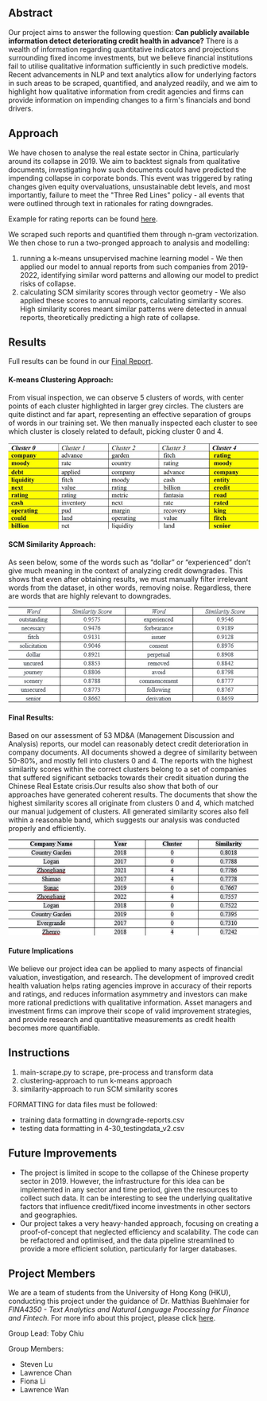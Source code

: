 ## Abstract
Our project aims to answer the following question: **Can publicly available information detect deteriorating credit health in advance?** There is a wealth of information regarding quantitative indicators and projections surrounding fixed income investments, but we believe financial institutions fail to utilise qualitative information sufficiently in such predictive models. Recent advancements in NLP and text analytics allow for underlying factors in such areas to be scraped, quantified, and analyzed readily, and we aim to highlight how qualitative information from credit agencies and firms can provide information on impending changes to a firm's financials and bond drivers. 

## Approach
We have chosen to analyse the real estate sector in China, particularly around its collapse in 2019. We aim to backtest signals from qualitative documents, investigating how such documents could have predicted the impending collapse in corporate bonds. This event was triggered by rating changes given equity overvaluations, unsustainable debt levels, and most importantly, failure to meet the "Three Red Lines" policy - all events that were outlined through text in rationales for rating downgrades.

Example for rating reports can be found [here](https://www.moodys.com/research/Moodys-downgrades-Evergrandes-bond-rating-to-B2-outlook-negative--PR_212356).

We scraped such reports and quantified them through n-gram vectorization. We then chose to run a two-pronged approach to analysis and modelling:
1. running a k-means unsupervised machine learning model - We then applied our model to annual reports from such companies from 2019-2022, identifying similar word patterns and allowing our model to predict risks of collapse. 
2. calculating SCM similarity scores through vector geometry - We also applied these scores to annual reports, calculating similarity scores. High similarity scores meant similar patterns were detected in annual reports, theoretically predicting a high rate of collapse.

## Results
Full results can be found in our [Final Report](Final%20Report.pdf).

#### K-means Clustering Approach:
From visual inspection, we can observe 5 clusters of words, with center points of each cluster highlighted in larger grey circles. The clusters are quite distinct and far apart, representing an effective separation of groups of words in our training set. We then manually inspected each cluster to see which cluster is closely related to default, picking cluster 0 and 4. 

![Results from K-means Clustering Approach](/Images/clustering%20approach%20results.jpg)

#### SCM Similarity Approach:
As seen below, some of the words such as “dollar” or “experienced” don’t give much meaning in the context of analyzing credit downgrades. This shows that even after obtaining results, we must manually filter irrelevant words from the dataset, in other words, removing noise. Regardless, there are words that are highly relevant to downgrades. 

![Results from SCM Similarity Approach](/Images/similarity%20approach%20results.jpg)

#### Final Results:
Based on our assessment of 53 MD&A (Management Discussion and Analysis) reports, our model can reasonably detect credit deterioration in company documents. All documents showed a degree of similarity between 50-80%, and mostly fell into clusters 0 and 4. The reports with the highest similarity scores within the correct clusters belong to a set of companies that suffered significant setbacks towards their credit situation during the Chinese Real Estate crisis.Our results also show that both of our approaches have generated coherent results. The documents that show the highest similarity scores all originate from clusters 0 and 4, which matched our manual judgement of clusters. All generated similarity scores also fell within a reasonable band, which suggests our analysis was conducted properly and efficiently. 

![Final Results from testing data from MD&A Section of Annual Reports](/Images/final%20results.jpg)

#### Future Implications
We believe our project idea can be applied to many aspects of financial valuation, investigation, and research. The development of improved credit health valuation helps rating agencies improve in accuracy of their reports and ratings, and reduces information asymmetry and investors can make more rational predictions with qualitative information. Asset managers and investment firms can improve their scope of valid improvement strategies, and provide research and quantitative measurements as credit health becomes more quantifiable.

## Instructions
1. main-scrape.py to scrape, pre-process and transform data 
2. clustering-approach to run k-means approach
3. similarity-approach to run SCM similarity scores

FORMATTING for data files must be followed:
- training data formatting in downgrade-reports.csv
-   testing data formatting in 4-30_testingdata_v2.csv

## Future Improvements
- The project is limited in scope to the collapse of the Chinese property sector in 2019. However, the infrastructure for this idea can be implemented in any sector and time period, given the resources to collect such data. It can be interesting to see the underlying qualitative factors that influence credit/fixed income investments in other sectors and geographies.
- Our project takes a very heavy-handed approach, focusing on creating a proof-of-concept that neglected efficiency and scalability. The code can be refactored and optimised, and the data pipeline streamlined to provide a more efficient solution, particularly for larger databases.

## Project Members
We are a team of students from the University of Hong Kong (HKU), conducting this project under the guidance of Dr. Matthias Buehlmaier for *FINA4350 - Text Analytics and Natural Language Processing for Finance and Fintech.*
For more info about this project, please click [here](https://buehlmaier.github.io/FINA4350-student-blog-2023-01/).

Group Lead: Toby Chiu

Group Members:
- Steven Lu
- Lawrence Chan
- Fiona Li
- Lawrence Wan
